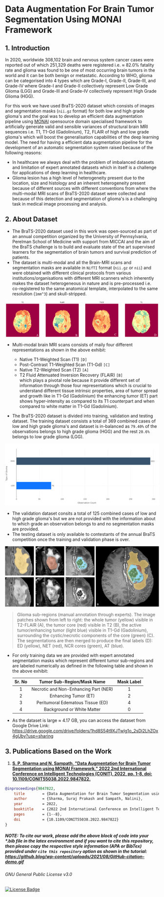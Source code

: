 # Data Augmentation For Brain Tumor Segmentation Using MONAI Framework  

## 1. Introduction
In 2020, worldwide 308,102 brain and nervous system cancer cases were reported out of which 251,329 deaths were registered i.e. ≈ 82.0% fatality rate and glioma was found to be one of most occurring brain tumors in the world and it can be both benign or metastatic. According to WHO, glioma can be categorised into 4 types which are Grade-I, Grade-II, Grade-III, and Grade-IV where Grade-I and Grade-II collectively represent Low Grade Glioma (LGG) and Grade-III and Grade-IV collectively represent High Grade Glioma (HGG).

For this work we have used BraTS-2020 dataset which consists of images and segmentation masks (`nii.gz` format) for both low and high grade glioma's and the goal was to develop an efficient data augmentation pipeline using [MONAI](https://monai.io/) opensource domain specialised framework to artificially generate valid and sensible variances of structural brain MRI sequences i.e. T1, T1-Gd (Gadolinium), T2, FLAIR of high and low grade glioma's which will boost the generalisation capabilities of the deep learning model. The need for having a efficient data augmentation pipeline for the development of an automatic segmentation system raised because of the following reasons:
  - In healthcare we always deal with the problem of imbalanced datasets and limitation of expert annotated datasets which in itself is a challenge for applications of deep learning in healthcare.
  - Glioma lesion has a high level of heterogeneity present due to the location, size and histology and an inherent heterogeneity present because of different sources with different conventions from where the multi-modal MRI scans of BraTS-2020 dataset were collected and because of this detection and segmentation of glioma's is a challenging task in medical image processing and analysis.

## 2. About Dataset
- The BraTS-2020 dataset used in this work was open-sourced as part of an annual competition organized by the University of Pennsylvania, Perelman School of Medicine with
support from MICCAI and the aim of the BraTS challenge is to build and evaluate state of the art supervised learners for the segmentation of brain tumors and survival prediction of patients.  
- The dataset is multi-modal and all the Brain-MRI scans and segmentation masks are available in `NifTI` format (`nii.gz` or `nii`) and were obtained with different clinical
protocols from various institutions/organisations with different MRI scanners which inherently makes the dataset heterogeneous in nature and is pre-processed i.e. co-registered to the same anatomical template, interpolated to the same resolution (`1mm^3`) and skull-stripped.

<img src="https://github.com/strikersps/Data-Augmentation-For-Brain-Tumor-Segmentation-Using-MONAI-Framework/blob/main/images/Brain-MRI-Different-Representation.png" alt="Image" style="display: block; margin: 0 auto" />

- Multi-modal brain MRI scans consists of maily four different representations as shown in the above exhibit:
  - Native T1-Weighted Scan (T1) `[D]`
  - Post-Contrast T1-Weighted Scan (T1-Gd) `[C]`
  - Native T2-Weighted Scan (T2) `[A]`
  - T2 Fluid Attenuated Inversion Recovery (FLAIR) `[B]`  
 which plays a pivotal role because it provide different set of information through those four representations which is crucial to understand different tissue intrinsic properties, area of tumor spread and growth like in T1-Gd (Gadolinium) the enhancing tumor (ET) part shows hyper-intensity as compared to its T1 counterpart and when compared to white matter in T1-Gd (Gadolinium).

- The BraTS-2020 dataset is divided into training, validation and testing dataset. The training dataset consists a total of 369 combined cases of low and high grade glioma's and dataset is in-balanced as `79.40%` of the observations belongs to high grade glioma (HGG) and the rest `20.6%` belongs to low grade glioma (LGG).

 <p align="center">
    <img src="https://github.com/strikersps/Data-Augmentation-For-Brain-Tumor-Segmentation-Using-MONAI-Framework/blob/main/images/Training-Data-Distrubution.png" alt="Training Data Distribution">
 </p>

- The validation dataset consits a total of 125 combined cases of low and high grade glioma's but we are not provided with the information about to which grade an observation belongs to and no segmentation masks are provided.
- The testing dataset is only available to contestants of the annual BraTS competition once the training and validation phase is over.

 <p align="center">
    <img src="https://github.com/strikersps/Data-Augmentation-For-Brain-Tumor-Segmentation-Using-MONAI-Framework/blob/main/images/Glioma-Subregions.jpeg" alt="Glioma Subregions">
 </p>

> Glioma sub-regions (manual annotation through experts). The image patches shown from left to right: the whole tumor (yellow) visible in T2-FLAIR (A), the tumor core (red) visible in T2 (B), the active tumor/enhancing tumor (light blue) visible in T1-Gd (Gadolinium), surrounding the cystic/necrotic components of the core (green) (C). The segmentations are then merged to produce the final labels (D): ED (yellow), NET (red), NCR cores (green), AT (blue).

- For only training data we are provided with expert annotated segmentation masks which represent different tumor sub-regions and are labeled numerically as defined in the following table and shown in the above exhibit:

  |Sr. No| Tumor Sub-Region/Mask Name | Mask Label|
  |:----:|:--------------------------:|:---------:|
  | 1 | Necrotic and Non-Enhancing Part (NER) | 1 |
  | 2 | Enhancing Tumor (ET) | 2|
  | 3 | Peritumoral Edematous Tissue (ED) | 4 |
  | 4 | Background or White Matter | 0 |

- As the dataset is large ≈ 4.17 GB, you can access the dataset from
    Google Drive Link: https://drive.google.com/drive/folders/1hd8S54t9XJTwlg1o_2sDi2LhZOx4gUby?usp=sharing

## 3. Publications Based on the Work
1. [**S. P. Sharma and N. Sampath, "Data Augmentation for Brain Tumor Segmentation using MONAI Framework," 2022 2nd International Conference on Intelligent Technologies (CONIT), 2022, pp. 1-8, doi: 10.1109/CONIT55038.2022.9847822.**](https://ieeexplore.ieee.org/document/9847822)

```bibtex
@inproceedings{9847822,
	title        = {Data Augmentation for Brain Tumor Segmentation using MONAI Framework},
	author       = {Sharma, Suraj Prakash and Sampath, Nalini},
	year         = 2022,
	booktitle    = {2022 2nd International Conference on Intelligent Technologies (CONIT)},
	pages        = {1--8},
	doi          = {10.1109/CONIT55038.2022.9847822}
}
```
##### NOTE: To cite our work, please add the above block of code into your *.bib file in the latex environment and if you want to cite this repository, then please copy the respective style information (APA or BibTex) provided under `cite this repository` option as shown in the tutorial: https://github.blog/wp-content/uploads/2021/08/GitHub-citation-demo.gif

###### GNU General Public License v3.0
[![License Badge](https://img.shields.io/github/license/strikersps/Data-Augmentation-For-Brain-Tumor-Segmentation-Using-MONAI-Framework?color=red&style=for-the-badge)](https://github.com/strikersps/Data-Augmentation-For-Brain-Tumor-Segmentation-Using-MONAI-Framework/blob/main/LICENSE)
